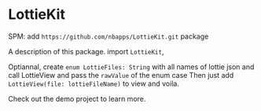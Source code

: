 # LottieKit

SPM: add `https://github.com/nbapps/LottieKit.git` package

A description of this package.
import `LottieKit`, 

Optiannal, create `enum LottieFiles: String` with all names of lottie json and call LottieView and pass the `rawValue` of the enum case
Then just add `LottieView(file: lottieFileName)` to view and voila.

Check out the demo project to learn more.
